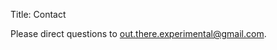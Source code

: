 Title: Contact

Please direct questions to [out.there.experimental@gmail.com](mailto:out.there.experimental@gmail.com).